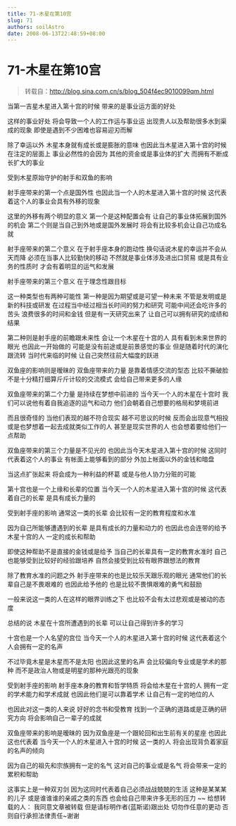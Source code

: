 ```yaml
---
title: 71-木星在第10宫
slug: 71
authors: soilAstro
date: 2008-06-13T22:48:59+08:00
---
```

# 71-木星在第10宫

> 转载自：http://blog.sina.com.cn/s/blog_504f4ec9010099qm.html

当第一吉星木星进入第十宫的时候
带来的是事业运方面的好处


这样的事业好处
将会导致一个人的工作运与事业运
出现贵人以及帮助很多水到渠成的现象
即使是遇到不少困难也容易迎刃而解


除了幸运以外
木星本身就有成长或是膨胀的意味
也因此当木星进入第十宫的时候
在注定的层面上
事业必然性的会因为
其他的资金或是事业体的扩大
而拥有不断成长扩大的事业


受到木星原始守护的射手和双鱼的影响


射手座带来的第一个点是国外性
也因此当一个人的木星进入第十宫的时候
这代表着这个人的事业会具有外移的现象


这里的外移有两个明显的意义
第一个是这种配置会有
让自己的事业体拓展到国外的机会
第二个则是当自己到外地或是国外发展时
将会有比较多机会让自己功成名就


射手座带来的第二个意义
在于射手座本身的跑动性
换句话说木星的幸运并不会从天而降
必须在当事人比较勤快的移动
不然就是事业体涉及进出口贸易
或是具有业务的性质时
才会有着明显的运气和发展


射手座带来的第三个意义
在于理念性跟目标


这一种类型也有两种可能性
第一种是因为期望或是可望一种未来
不管是发明或是新的科技或研发
在过程当中经过相当长时间的努力和研究
可能中间还会吃许多的苦头
浪费很多的时间和金钱
但是有一天研究出来了
让自己可以拥有研究的成绩和结果


第二种则是射手座的前瞻跟未来性
会让一个木星在十宫的人
具有看到未来世界的眼光
也因此一开始做的
可能是没有前途或是前景感觉的事业
但是随着时代的演化跟流转
当时代来临的时候
让自己突然往前大幅度的跃进


双鱼座的影响则是暧昧的
双鱼座带来的力量
是靠着情感交流的型态
比较不撕破脸
不是十分精打细算斤斤计较的交流模式
会给自己带来更多的人缘


双鱼座带来的第二个力量
是持续在梦想中前进的
当今天一个人的木星在十宫时
我们可以说他有着自我追逐的运气和动力
他们会朝着自己想要的格局和梦境前进


而且很奇怪的
当他们表现的越不符合现实
越不可思议的时候
反而会出现意气相投
或是也梦想着一起去成就类似工作的人
甚至是现实世界的人
也会想着要给他们一点帮助


双鱼座带来的第三个力量是不见光的
也因此当今天木星进入第十宫的时候
这同时代表着这个人的事业
有帐面上能够看到的部分
外加上帐面以外的金钱和暗盘


当这点扩张起来
将会成为一种利益的杯葛
或是与他人协力分赃的可能


第十宫也是一个上缘和长辈的位置
当今天一个人的木星进入第十宫的时候
这代表着自己的长辈
是具有成长力量的


受到射手座的影响
通常这一类的长辈
会比较有一定的教育程度和水准


因为自己所能够遭遇到的长辈
是具有成长的力量和动力的
也因此也会连带的给予木星十宫的人
一定的成长和帮助


即使这种帮助不是直接的金钱或是给予
当自己的长辈具有一定的教育水准时
自己也能够受到比较好的经验跟培养
自然会接受到比较有眼界跟想法的教育


除了教育水准的问题之外
射手座带来的也是比较乐天跟乐观的眼光
通常他们的长辈自己是不畏艰难的
也因此给予他的
也是比较不畏惧艰难的勇气和鼓励


一般来说这一类的人在这样的眼界训练之下
也比较不会有太过悲观或是被动的态度


总结的说
木星在十宫所遭遇到的长辈
可以让自己得到许多的学习


十宫也是一个人名望的宫位
当今天一个人的木星进入第十宫的时候
这代表着这个人会拥有一定的名声


不过毕竟木星是木星而不是太阳
也因此这里的名声
会比较偏向专业或是学术的那种
而不是政治人物或是明星的那种光跟亮的现象


受到射手座的影响
射手座本身的教育和哲学特质
将会给木星在十宫的人
拥有一定的学术能力和学术成就
也因此他们是可以靠着学术
让自己有一定的地位的人


也因此对这一类的人来说
好好的念书和受教育
找到一个正确的道路或是正确的研究方向
将会影响自己一辈子的成就


双鱼座带来的影响是暧昧的
因为双鱼座是一个跟轮回和出生前有关的星座
也因此这也代表着
当今天一个人的木星进入十宫的时候
这一类的人
将会出现背负着家庭的名声的倾向


因为自己的祖先和宗族拥有一定的名气
这对自己的事业或是名气
将会带来一定的累积和帮助


这事实上是一种双刃剑
因为这同时代表着自己必须战战兢兢的生活
这种是某某某的儿子
或是谁谁谁的亲戚之类的东西
也会给自己带来许多无形的压力
~~
给想转载的人：
我同意文章被转载
但是请标明作者(蓝斯诺)跟出处
切勿作任意的更动
否则自行承担法律责任~谢谢


 


  